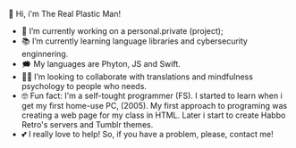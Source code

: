 👋 Hi, i'm The Real Plastic Man!

- 🤯 I’m currently working on a personal.private (project);
- 📚 I’m currently learning language libraries and cybersecurity enginnering.
- 🗯️ My languages are Phyton, JS and Swift.
- 👍🏻 I’m looking to collaborate with translations and mindfulness psychology to people who needs.
- 🤓 Fun fact: I'm a self-tought programmer (FS). I started to learn when i get my first home-use PC, (2005). My first approach to programing was creating a web page for my class in HTML. Later i start to create Habbo Retro's servers and Tumblr themes.
- 💕 I really love to help! So, if you have a problem, please, contact me!
